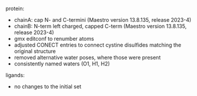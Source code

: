
protein:
 - chainA: cap N- and C-termini (Maestro version 13.8.135, release 2023-4)
 - chainB: N-term left charged, capped C-term (Maestro version 13.8.135, release 2023-4)
 - gmx editconf to renumber atoms 
 - adjusted CONECT entries to connect cystine disulfides matching the original structure
 - removed alternative water poses, where those were present
 - consistently named waters (O1, H1, H2)

ligands:
 - no changes to the initial set


